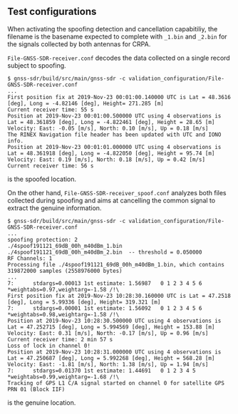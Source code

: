 ## Test configurations

When activating the spoofing detection and cancellation capabitiliy, the filename is the basename
expected to complete with ``_1.bin`` and ``_2.bin`` for the signals collected by both antennas for CRPA.

``File-GNSS-SDR-receiver.conf`` decodes the data collected on a single record subject to spoofing.

```
$ gnss-sdr/build/src/main/gnss-sdr -c validation_configuration/File-GNSS-SDR-receiver.conf 
...
First position fix at 2019-Nov-23 00:01:00.140000 UTC is Lat = 48.3616 [deg], Long = -4.82146 [deg], Height= 271.285 [m]
Current receiver time: 55 s
Position at 2019-Nov-23 00:01:00.500000 UTC using 4 observations is Lat = 48.361859 [deg], Long = -4.822461 [deg], Height = 28.65 [m]
Velocity: East: -0.05 [m/s], North: 0.10 [m/s], Up = 0.18 [m/s]
The RINEX Navigation file header has been updated with UTC and IONO info.
Position at 2019-Nov-23 00:01:01.000000 UTC using 4 observations is Lat = 48.361918 [deg], Long = -4.822050 [deg], Height = 95.74 [m]
Velocity: East: 0.19 [m/s], North: 0.18 [m/s], Up = 0.42 [m/s]
Current receiver time: 56 s
```
is the spoofed location.

On the other hand,
``File-GNSS-SDR-receiver_spoof.conf`` analyzes both files collected during spoofing and aims at cancelling
the common signal to extract the genuine information.

```
$ gnss-sdr/build/src/main/gnss-sdr -c validation_configuration/File-GNSS-SDR-receiver.conf 
...
spoofing protection: 2
./4spoof191121_69dB_00h_m40dBm_1.bin ./4spoof191121_69dB_00h_m40dBm_2.bin  -- threshold = 0.050000
RF Channels: 1
Processing file ./4spoof191121_69dB_00h_m40dBm_1.bin, which contains 319872000 samples (2558976000 bytes) 
...
7:      stdargs=0.00013 1st estimate: 1.56987   0 1 2 3 4 5 6 *weightabs=0.97,weightarg=-1.58 /!\
First position fix at 2019-Nov-23 10:28:30.160000 UTC is Lat = 47.2518 [deg], Long = 5.99336 [deg], Height= 319.321 [m]
7:      stdargs=0.00001 1st estimate: 1.56092   0 1 2 3 4 5 6 *weightabs=0.98,weightarg=-1.58 /!\
Position at 2019-Nov-23 10:28:30.500000 UTC using 4 observations is Lat = 47.252715 [deg], Long = 5.994569 [deg], Height = 153.88 [m]
Velocity: East: 0.31 [m/s], North: -0.17 [m/s], Up = 0.96 [m/s]
Current receiver time: 2 min 57 s
Loss of lock in channel 0!
Position at 2019-Nov-23 10:28:31.000000 UTC using 4 observations is Lat = 47.250687 [deg], Long = 5.992268 [deg], Height = 568.28 [m]
Velocity: East: -1.81 [m/s], North: 1.38 [m/s], Up = 1.94 [m/s]
7:      stdargs=0.01370 1st estimate: 1.44691   0 1 2 3 4 5 *weightabs=0.99,weightarg=-1.68 /!\
Tracking of GPS L1 C/A signal started on channel 0 for satellite GPS PRN 01 (Block IIF)
```
is the genuine location.
